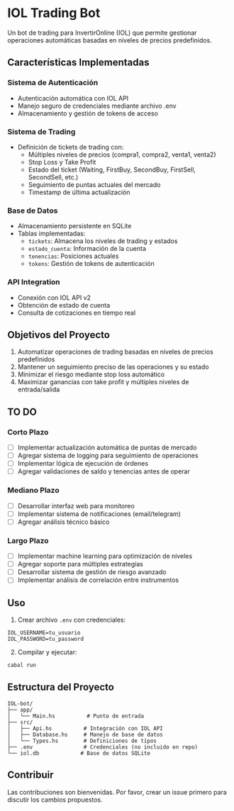 # IOL Trading Bot

Un bot de trading para InvertirOnline (IOL) que permite gestionar operaciones automáticas basadas en niveles de precios predefinidos.

## Características Implementadas

### Sistema de Autenticación
- Autenticación automática con IOL API
- Manejo seguro de credenciales mediante archivo .env
- Almacenamiento y gestión de tokens de acceso

### Sistema de Trading
- Definición de tickets de trading con:
  - Múltiples niveles de precios (compra1, compra2, venta1, venta2)
  - Stop Loss y Take Profit
  - Estado del ticket (Waiting, FirstBuy, SecondBuy, FirstSell, SecondSell, etc.)
  - Seguimiento de puntas actuales del mercado
  - Timestamp de última actualización

### Base de Datos
- Almacenamiento persistente en SQLite
- Tablas implementadas:
  - `tickets`: Almacena los niveles de trading y estados
  - `estado_cuenta`: Información de la cuenta
  - `tenencias`: Posiciones actuales
  - `tokens`: Gestión de tokens de autenticación

### API Integration
- Conexión con IOL API v2
- Obtención de estado de cuenta
- Consulta de cotizaciones en tiempo real

## Objetivos del Proyecto

1. Automatizar operaciones de trading basadas en niveles de precios predefinidos
2. Mantener un seguimiento preciso de las operaciones y su estado
3. Minimizar el riesgo mediante stop loss automático
4. Maximizar ganancias con take profit y múltiples niveles de entrada/salida

## TO DO

### Corto Plazo
- [ ] Implementar actualización automática de puntas de mercado
- [ ] Agregar sistema de logging para seguimiento de operaciones
- [ ] Implementar lógica de ejecución de órdenes
- [ ] Agregar validaciones de saldo y tenencias antes de operar

### Mediano Plazo
- [ ] Desarrollar interfaz web para monitoreo
- [ ] Implementar sistema de notificaciones (email/telegram)
- [ ] Agregar análisis técnico básico

### Largo Plazo
- [ ] Implementar machine learning para optimización de niveles
- [ ] Agregar soporte para múltiples estrategias
- [ ] Desarrollar sistema de gestión de riesgo avanzado
- [ ] Implementar análisis de correlación entre instrumentos

## Uso

1. Crear archivo `.env` con credenciales:
```
IOL_USERNAME=tu_usuario
IOL_PASSWORD=tu_password
```

2. Compilar y ejecutar:
```bash
cabal run
```

## Estructura del Proyecto

```
IOL-bot/
├── app/
│   └── Main.hs          # Punto de entrada
├── src/
│   ├── Api.hs          # Integración con IOL API
│   ├── Database.hs     # Manejo de base de datos
│   └── Types.hs        # Definiciones de tipos
├── .env                # Credenciales (no incluido en repo)
└── iol.db             # Base de datos SQLite
```

## Contribuir

Las contribuciones son bienvenidas. Por favor, crear un issue primero para discutir los cambios propuestos.
